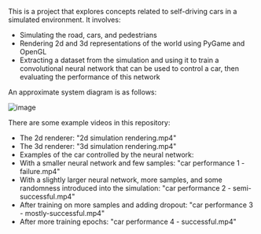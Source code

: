 This is a project that explores concepts related to self-driving cars in a simulated environment. It involves:
- Simulating the road, cars, and pedestrians
- Rendering 2d and 3d representations of the world using PyGame and OpenGL
- Extracting a dataset from the simulation and using it to train a convolutional neural network that can be used to control a car, then evaluating the performance of this network

An approximate system diagram is as follows:

![image](https://github.com/user-attachments/assets/0ad03b79-195b-46de-8bb7-79f458ae9514)


There are some example videos in this repository:
- The 2d renderer: "2d simulation rendering.mp4"
- The 3d renderer: "3d simulation rendering.mp4"
- Examples of the car controlled by the neural network:
- With a smaller neural network and few samples: "car performance 1 - failure.mp4"
- With a slightly larger neural network, more samples, and some randomness introduced into the simulation: "car performance 2 - semi-successful.mp4"
- After training on more samples and adding dropout: "car performance 3 - mostly-successful.mp4"
- After more training epochs: "car performance 4 - successful.mp4"
